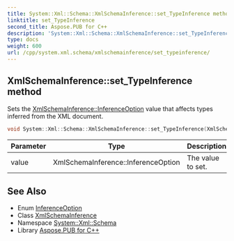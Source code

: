 ```yaml
---
title: System::Xml::Schema::XmlSchemaInference::set_TypeInference method
linktitle: set_TypeInference
second_title: Aspose.PUB for C++
description: 'System::Xml::Schema::XmlSchemaInference::set_TypeInference method. Sets the XmlSchemaInference::InferenceOption value that affects types inferred from the XML document in C++.'
type: docs
weight: 600
url: /cpp/system.xml.schema/xmlschemainference/set_typeinference/
---
```

## XmlSchemaInference::set_TypeInference method


Sets the [XmlSchemaInference::InferenceOption](../inferenceoption/) value that affects types inferred from the XML document.

```cpp
void System::Xml::Schema::XmlSchemaInference::set_TypeInference(XmlSchemaInference::InferenceOption value)
```


| Parameter | Type | Description |
| --- | --- | --- |
| value | XmlSchemaInference::InferenceOption | The value to set. |

## See Also

* Enum [InferenceOption](../inferenceoption/)
* Class [XmlSchemaInference](../)
* Namespace [System::Xml::Schema](../../)
* Library [Aspose.PUB for C++](../../../)

